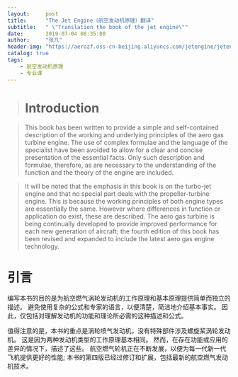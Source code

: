 ```yaml
---
layout:     post
title:      "The Jet Engine（航空发动机原理）翻译"
subtitle:   " \"Translation the book of the jet engine\""
date:       2019-07-04 08:35:00
author:     "张凡"
header-img: "https://aerozf.oss-cn-beijing.aliyuncs.com/jetengine/jetengine.jpg"
catalog: true
tags:
    - 航空发动机原理
    - 专业课
---
```


> # Introduction

> This book has been written to provide a simple and self-contained description of the working and underlying principles of the aero gas turbine engine. The use of complex formulae and the language of the specialist have been avoided to allow for a clear and concise presentation of the essential facts. Only such description and formulae, therefore, as are necessary to the understanding of the function and the theory of the engine are included.

> It will be noted that the emphasis in this book is on the turbo-jet engine and that no special part deals with the propeller-turbine engine. This is because the working principles of both engine types are essentially the same. However where differences in function or application do exist, these are described. The aero gas turbine is being continually developed to provide improved performance for each new generation of aircraft; the fourth edition of this book has been revised and expanded to include the latest aero gas engine technology.

# 引言

编写本书的目的是为航空燃气涡轮发动机的工作原理和基本原理提供简单而独立的描述。 避免使用复杂的公式和专家的语言，以便清楚，简洁地介绍基本事实。 因此，仅包括对理解发动机的功能和理论所必需的这种描述和公式。

值得注意的是，本书的重点是涡轮喷气发动机，没有特殊部件涉及螺旋桨涡轮发动机。 这是因为两种发动机类型的工作原理基本相同。 然而，在存在功能或应用的差异的情况下，描述了这些。 航空燃气轮机正在不断发展，以便为每一代新一代飞机提供更好的性能; 本书的第四版已经过修订和扩展，包括最新的航空燃气发动机技术。

